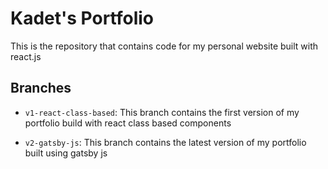 # Kadet's Portfolio

This is the repository that contains code for my personal website built with react.js

## Branches

- ```v1-react-class-based```: This branch contains the first version of my portfolio build with react class based components

- ```v2-gatsby-js```: This branch contains the latest version of my portfolio built using gatsby js

